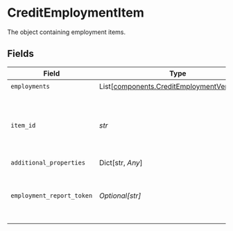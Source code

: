 # CreditEmploymentItem

The object containing employment items.


## Fields

| Field                                                                                                    | Type                                                                                                     | Required                                                                                                 | Description                                                                                              |
| -------------------------------------------------------------------------------------------------------- | -------------------------------------------------------------------------------------------------------- | -------------------------------------------------------------------------------------------------------- | -------------------------------------------------------------------------------------------------------- |
| `employments`                                                                                            | List[[components.CreditEmploymentVerification](../../models/components/creditemploymentverification.md)] | :heavy_check_mark:                                                                                       | N/A                                                                                                      |
| `item_id`                                                                                                | *str*                                                                                                    | :heavy_check_mark:                                                                                       | The `item_id` of the Item associated with this webhook, warning, or error                                |
| `additional_properties`                                                                                  | Dict[str, *Any*]                                                                                         | :heavy_minus_sign:                                                                                       | N/A                                                                                                      |
| `employment_report_token`                                                                                | *Optional[str]*                                                                                          | :heavy_minus_sign:                                                                                       | Token to represent the underlying Employment data                                                        |